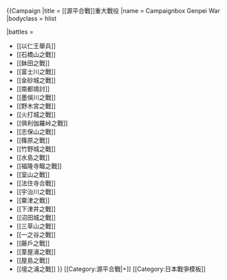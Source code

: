 {{Campaign
|title = [[源平合戰]]重大戰役
|name = Campaignbox Genpei War
|bodyclass = hlist

|battles = 
* [[以仁王舉兵]]
* [[石橋山之戰]]
* [[鉢田之戰]]
* [[富士川之戰]]
* [[金砂城之戰]]
* [[南都燒討]]
* [[墨俁川之戰]]
* [[野木宮之戰]]
* [[火打城之戰]]
* [[俱利伽羅峠之戰]]
* [[志保山之戰]]
* [[篠原之戰]]
* [[竹野城之戰]]
* [[水島之戰]]
* [[福隆寺畷之戰]]
* [[室山之戰]]
* [[法住寺合戰]]
* [[宇治川之戰]]
* [[粟津之戰]]
* [[下津井之戰]]
* [[沼田城之戰]]
* [[三草山之戰]]
* [[一之谷之戰]]
* [[藤戶之戰]]
* [[葦屋浦之戰]]
* [[屋島之戰]]
* [[壇之浦之戰]]
}}<noinclude>
[[Category:源平合戰|+]]
[[Category:日本戰爭模板]]
</noinclude>